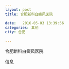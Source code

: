 ```yaml
--- 
layout: post 
title: 合肥新科白癜风医院

date:   2016-05-03 13:39:56 
categories: 其他  
city: 合肥
  
--- 
```

   
合肥新科白癜风医院

信息

